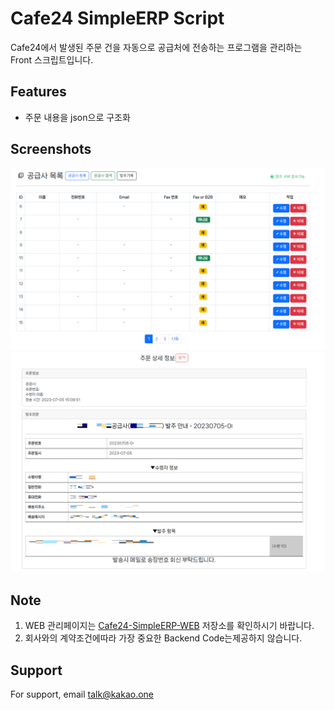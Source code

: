 
# Cafe24 SimpleERP Script
Cafe24에서 발생된 주문 건을 자동으로 공급처에 전송하는 프로그램을 관리하는 Front 스크립트입니다.
## Features

- 주문 내용을 json으로 구조화

## Screenshots

![Screenshot](src/pic1.PNG)  
![Screenshot](src/pic2.PNG)

## Note
1. WEB 관리페이지는 [Cafe24-SimpleERP-WEB](https://github.com/bsy0317/Cafe24-SimpleERP-WEB) 저장소를 확인하시기 바랍니다.
2. 회사와의 계약조건에따라 가장 중요한 Backend Code는제공하지 않습니다.
## Support

For support, email talk@kakao.one

